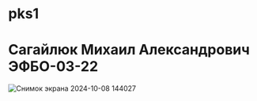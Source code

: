 # pks1
# Сагайлюк Михаил Александрович ЭФБО-03-22


![Снимок экрана 2024-10-08 144027](https://github.com/user-attachments/assets/c9c8faec-f10f-4af0-9784-422dde0f9d5d)
